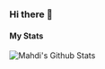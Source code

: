 ### Hi there 👋
#### My Stats
![Mahdi's Github Stats](https://github-readme-stats.vercel.app/api?username=mahdirezaie336&show_icons=true&theme=darcula)
<br>